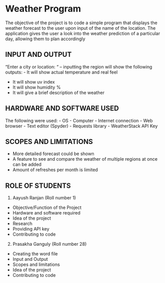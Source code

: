 # Weather Program
The objective of the project is to code a simple program that displays the weather forecast to the user upon input of the name of the location.
The application gives the user a look into the weather prediction of a particular day, allowing them to plan accordingly

## INPUT AND OUTPUT

“Enter a city or location:  “ – inputting the region will show the following outputs:
	-	It will show actual temperature and real feel
  - It will show  uv index
  - It will show humidity %
  - It will give a brief description of the weather
  

## HARDWARE AND SOFTWARE USED

The following were used:
	-	OS
	-	Computer
	-	Internet connection
	-	Web browser
	-	Text editor (Spyder)
	-	Requests library
	-	WeatherStack API Key
 
## SCOPES AND LIMITATIONS

  - More detailed forecast could be shown
 - A feature to see and compare the weather of multiple regions at once can be added
  - Amount of refreshes per month is limited

## ROLE OF STUDENTS

1.  Aayush Ranjan (Roll number 1)
- Objective/Function of the Project
- Hardware and software required
- Idea of the project 
- Research
- Providing API key
- Contributing to code
  
2. Prasakha Ganguly (Roll number 28)
- Creating the word file
- Input and Output
- Scopes and limitations 
- Idea of the project
- Contributing to code 
